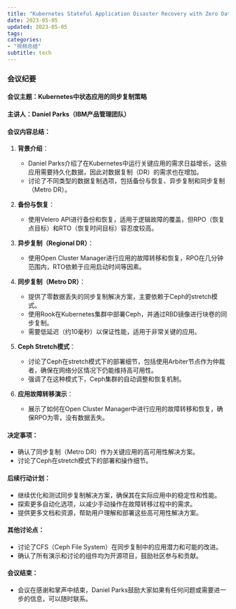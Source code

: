 ```yaml
---
title: "Kubernetes Stateful Application Disaster Recovery with Zero Data Loss - Daniel Parkes, IBM"
date: 2023-05-05
updated: 2023-05-05
tags:
categories:
- "视频总结"
subtitle: tech
---
```



### 会议纪要

#### 会议主题：Kubernetes中状态应用的同步复制策略

#### 主讲人：Daniel Parks（IBM产品管理团队）

#### 会议内容总结：

1. **背景介绍**：
   - Daniel Parks介绍了在Kubernetes中运行关键应用的需求日益增长，这些应用需要持久化数据，因此对数据复制（DR）的需求也在增加。
   - 讨论了不同类型的数据复制选项，包括备份与恢复、异步复制和同步复制（Metro DR）。

2. **备份与恢复**：
   - 使用Velero API进行备份和恢复，适用于逻辑故障的覆盖，但RPO（恢复点目标）和RTO（恢复时间目标）容忍度较高。

3. **异步复制（Regional DR）**：
   - 使用Open Cluster Manager进行应用的故障转移和恢复，RPO在几分钟范围内，RTO依赖于应用启动时间等因素。

4. **同步复制（Metro DR）**：
   - 提供了零数据丢失的同步复制解决方案，主要依赖于Ceph的stretch模式。
   - 使用Rook在Kubernetes集群中部署Ceph，并通过RBD镜像进行块卷的同步复制。
   - 需要低延迟（约10毫秒）以保证性能，适用于非常关键的应用。

5. **Ceph Stretch模式**：
   - 讨论了Ceph在stretch模式下的部署细节，包括使用Arbiter节点作为仲裁者，确保在网络分区情况下仍能维持高可用性。
   - 强调了在这种模式下，Ceph集群的自动调整和恢复机制。

6. **应用故障转移演示**：
   - 展示了如何在Open Cluster Manager中进行应用的故障转移和恢复，确保RPO为零，没有数据丢失。

#### 决定事项：
- 确认了同步复制（Metro DR）作为关键应用的高可用性解决方案。
- 讨论了Ceph在stretch模式下的部署和操作细节。

#### 后续行动计划：
- 继续优化和测试同步复制解决方案，确保其在实际应用中的稳定性和性能。
- 探索更多自动化选项，以减少手动操作在故障转移过程中的需求。
- 提供更多文档和资源，帮助用户理解和部署这些高可用性解决方案。

#### 其他讨论点：
- 讨论了CFS（Ceph File System）在同步复制中的应用潜力和可能的改进。
- 确认了所有演示和讨论的组件均为开源项目，鼓励社区参与和贡献。

#### 会议结束：
- 会议在感谢和掌声中结束，Daniel Parks鼓励大家如果有任何问题或需要进一步的信息，可以随时联系。